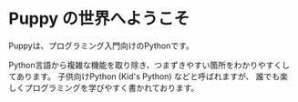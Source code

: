 # Puppy の世界へようこそ

Puppyは、プログラミング入門向けのPythonです。

Python言語から複雑な機能を取り除き、つまずきやすい箇所をわかりやすくしてあります。
子供向けPython (Kid's Python) などと呼ばれますが、
誰でも楽しくプログラミングを学びやすく書かれております。

